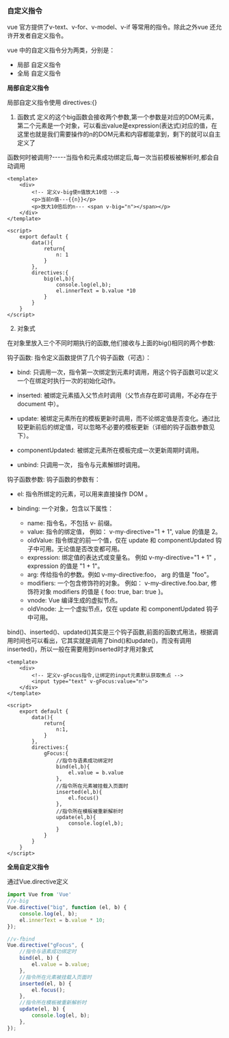 ### 自定义指令
vue 官方提供了v-text、v-for、v-model、v-if 等常用的指令。除此之外vue 还允许开发者自定义指令。

vue 中的自定义指令分为两类，分别是：

* 局部 自定义指令
* 全局 自定义指令

**局部自定义指令**

局部自定义指令使用 directives:{}

1. 函数式
定义的这个big函数会接收两个参数,第一个参数是对应的DOM元素，第二个元素是一个对象，可以看出value是expression(表达式)对应的值，在这里也就是我们需要操作的n的DOM元素和内容都能拿到，剩下的就可以自主定义了

函数何时被调用?-----当指令和元素成功绑定后,每一次当前模板被解析时,都会自动调用

```vue
<template>
    <div>
        <!-- 定义v-big使n值放大10倍 -->
        <p>当前n值---{{n}}</p>
        <p>放大10倍后的n--- <span v-big="n"></span></p>
    </div>
</template>

<script>
    export default {
        data(){
            return{
                n: 1
            }
        },
        directives:{
            big(el,b){
                console.log(el,b);
                el.innerText = b.value *10
            }
        }
    }
</script>
```

2. 对象式

在对象里放入三个不同时期执行的函数,他们接收与上面的big()相同的两个参数:

钩子函数: 指令定义函数提供了几个钩子函数（可选）：

* bind: 只调用一次，指令第一次绑定到元素时调用，用这个钩子函数可以定义一个在绑定时执行一次的初始化动作。

* inserted: 被绑定元素插入父节点时调用（父节点存在即可调用，不必存在于 document 中）。

* update: 被绑定元素所在的模板更新时调用，而不论绑定值是否变化。通过比较更新前后的绑定值，可以忽略不必要的模板更新（详细的钩子函数参数见下）。

* componentUpdated: 被绑定元素所在模板完成一次更新周期时调用。

* unbind: 只调用一次， 指令与元素解绑时调用。

钩子函数参数: 钩子函数的参数有：

* el: 指令所绑定的元素，可以用来直接操作 DOM 。

* binding: 一个对象，包含以下属性：

    * name: 指令名，不包括 v- 前缀。
    * value: 指令的绑定值， 例如： v-my-directive="1 + 1", value 的值是 2。
    * oldValue: 指令绑定的前一个值，仅在 update 和 componentUpdated 钩子中可用。无论值是否改变都可用。
    * expression: 绑定值的表达式或变量名。 例如 v-my-directive="1 + 1" ， expression 的值是 "1 + 1"。
    * arg: 传给指令的参数。例如 v-my-directive:foo， arg 的值是 "foo"。
    * modifiers: 一个包含修饰符的对象。 例如： v-my-directive.foo.bar, 修饰符对象 modifiers 的值是 { foo: true, bar: true }。
    * vnode: Vue 编译生成的虚拟节点。
    * oldVnode: 上一个虚拟节点，仅在 update 和 componentUpdated 钩子中可用。

bind()、inserted()、updated()其实是三个钩子函数,前面的函数式用法，根据调用时间也可以看出，它其实就是调用了bind()和update()，而没有调用inserted()，所以一般在需要用到inserted时才用对象式

```vue
<template>
    <div>
        <!-- 定义v-gFocus指令,让绑定的input元素默认获取焦点 -->
        <input type="text" v-gFocus:value="n">
    </div>
</template>

<script>
    export default {
        data(){
            return{
                n:1,
            }
        },
        directives:{
            gFocus:{
                //指令与语素成功绑定时
                bind(el,b){
                    el.value = b.value
                },
                //指令所在元素被挂载入页面时
                inserted(el,b){
                    el.focus()
                },
                //指令所在模板被重新解析时
                update(el,b){
                    console.log(el,b); 
                }
            }
        }
    }
</script>
```

**全局自定义指令**

通过Vue.directive定义

```js
import Vue from 'Vue'
//v-big
Vue.directive("big", function (el, b) {
    console.log(el, b);
    el.innerText = b.value * 10;   
});

//v-fbind
Vue.directive("gFocus", {
    //指令与语素成功绑定时
    bind(el, b) {
        el.value = b.value;
    },
    //指令所在元素被挂载入页面时
    inserted(el, b) {
        el.focus();
    },
    //指令所在模板被重新解析时
    update(el, b) {
        console.log(el, b);
    },
});
```





